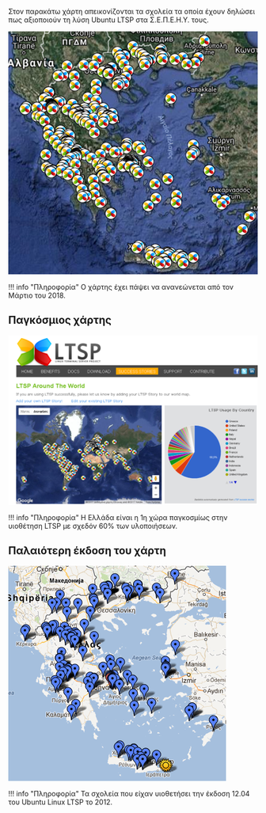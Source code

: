 Στον παρακάτω χάρτη απεικονίζονται τα σχολεία τα οποία έχουν δηλώσει πως
αξιοποιούν τη λύση Ubuntu LTSP στα Σ.Ε.Π.Ε.Η.Υ. τους.

[![](SEPEHY-LTSP.png)](SEPEHY-LTSP.png)

!!! info "Πληροφορία"
    Ο χάρτης έχει πάψει να ανανεώνεται από τον Μάρτιο του 2018.

## Παγκόσμιος χάρτης

[![](World-wide-LTSP.png)](World-wide-LTSP.png)

!!! info "Πληροφορία"
    Η Ελλάδα είναι η 1η χώρα παγκοσμίως στην υιοθέτηση LTSP με σχεδόν 60% των υλοποιήσεων.

## Παλαιότερη έκδοση του χάρτη

[![](map.png)](map.png)

!!! info "Πληροφορία"
    Τα σχολεία που είχαν υιοθετήσει την έκδοση 12.04 του Ubuntu Linux LTSP το 2012.

